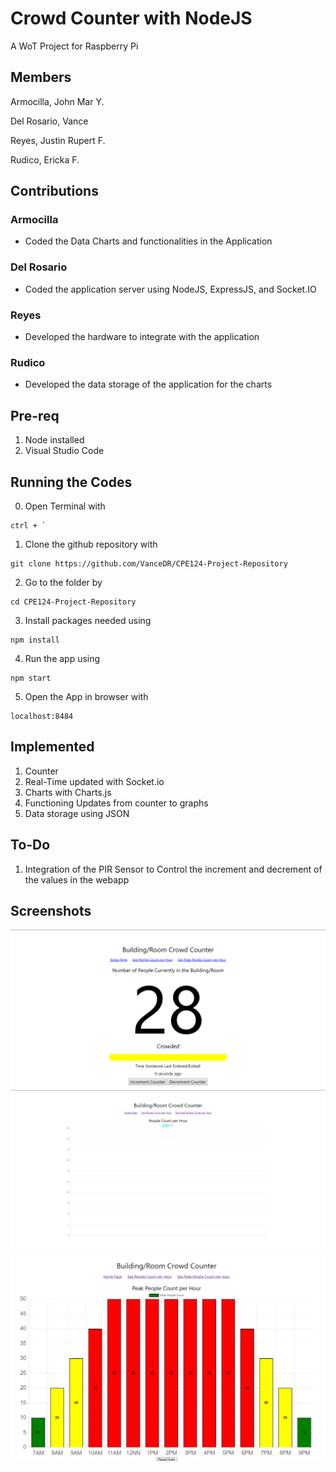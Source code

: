 # Crowd Counter with NodeJS

A WoT Project for Raspberry Pi

## Members

Armocilla, John Mar Y.

Del Rosario, Vance

Reyes, Justin Rupert F.

Rudico, Ericka F. 

## Contributions
### Armocilla
- Coded the Data Charts and functionalities in the Application

### Del Rosario
- Coded the application server using NodeJS, ExpressJS, and Socket.IO

### Reyes
- Developed the hardware to integrate with the application

### Rudico
- Developed the data storage of the application for the charts

## Pre-req
1. Node installed
2. Visual Studio Code

## Running the Codes
0. Open Terminal with 
```
ctrl + `
```
1. Clone the github repository with 
```
git clone https://github.com/VanceDR/CPE124-Project-Repository
```
2. Go to the folder by 
```
cd CPE124-Project-Repository
```
3. Install packages needed using 
```
npm install
```
4. Run the app using 
```
npm start
```
5. Open the App in browser with
```
localhost:8484
```


## Implemented
1. Counter
2. Real-Time updated with Socket.io
3. Charts with Charts.js
4. Functioning Updates from counter to graphs
5. Data storage using JSON

## To-Do
1. Integration of the PIR Sensor to Control the increment and decrement of the values in the webapp

## Screenshots
![Main Page](docs/main.png)
![People Count](docs/PeopleCount.png)
![Peak People Count](docs/PeakPeopleCount.png)
